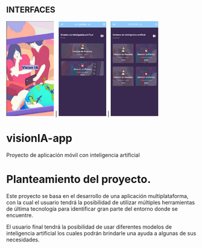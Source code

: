 ## INTERFACES

<img src="docs/Pantalla1.png" width="25%"> | <img src="docs/Pantalla2.png" width="25%"> | <img src="docs/Pantalla3.png" width="25%">

# visionIA-app

Proyecto de aplicación móvil con inteligencia artificial

# Planteamiento del proyecto.

Este proyecto se basa en el desarrollo de una aplicación multiplataforma, con la cual el usuario tendrá la posibilidad de utilizar múltiples herramientas de última tecnología para identificar gran parte del entorno donde se encuentre.

El usuario final tendrá la posibilidad de usar diferentes modelos de inteligencia artificial los cuales podrán brindarle una ayuda a algunas de sus necesidades.
